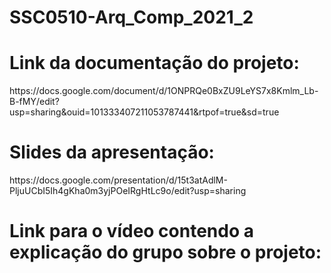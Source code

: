 # SSC0510-Arq_Comp_2021_2

<h1>Link da documentação do projeto:</h1>
https://docs.google.com/document/d/1ONPRQe0BxZU9LeYS7x8Kmlm_Lb-B-fMY/edit?usp=sharing&ouid=101333407211053787441&rtpof=true&sd=true
<h1>Slides da apresentação:</h1>
https://docs.google.com/presentation/d/15t3atAdlM-PljuUCbI5Ih4gKha0m3yjPOeIRgHtLc9o/edit?usp=sharing
<h1>Link para o vídeo contendo a explicação do grupo sobre o projeto:</h1>
